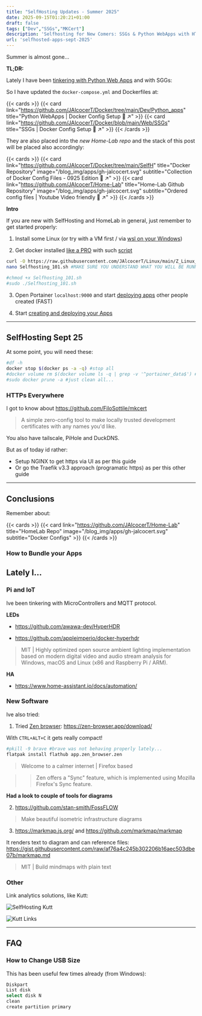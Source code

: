 ```yaml
---
title: "SelfHosting Updates - Summer 2025"
date: 2025-09-15T01:20:21+01:00
draft: false
tags: ["Dev","SSGs","MKCert"]
description: 'Selfhosting for New Comers: SSGs & Python WebApps with HTTPs + Leds and API with the Pi'
url: 'selfhosted-apps-sept-2025'
---
```


Summer is almost gone...

**TL;DR:** 

Lately I have been [tinkering with Python Web Apps](https://jalcocert.github.io/JAlcocerT/web-apps-with-python/) and with SGGs:

So I have updated the `docker-compose.yml` and Dockerfiles at:

{{< cards >}}
  {{< card link="https://github.com/JAlcocerT/Docker/tree/main/Dev/Python_apps" title="Python WebApps | Docker Config Setup 🐋 ↗"  >}}
  {{< card link="https://github.com/JAlcocerT/Docker/blob/main/Web/SSGs" title="SSGs | Docker Config Setup 🐋 ↗"  >}}
{{< /cards >}}

They are also placed into the *new Home-Lab repo* and the stack of this post will be placed also accordingly:

{{< cards >}}
  {{< card link="https://github.com/JAlcocerT/Docker/tree/main/SelfH" title="Docker Repository" image="/blog_img/apps/gh-jalcocert.svg" subtitle="Collection of Docker Config Files - 0925 Edition 🐳 ↗" >}}
  {{< card link="https://github.com/JAlcocerT/Home-Lab" title="Home-Lab Github Repository" image="/blog_img/apps/gh-jalcocert.svg" subtitle="Ordered config files | Youtube Video friendly 🐳 ↗" >}}
{{< /cards >}}

**Intro**

If you are new with SelfHosting and HomeLab in general, just remember to get started properly:

1. Install some Linux (or try with a VM first / via [wsl on your Windows](https://jalcocert.github.io/JAlcocerT/web-for-phd-researcher/#conclusions))

2. Get docker installed [like a PRO](https://jalcocert.github.io/Linux/docs/linux__cloud/selfhosting/) with such [script](https://github.com/JAlcocerT/Linux/blob/main/Z_Linux_Installations_101/Selfhosting_101.sh)

```sh
curl -O https://raw.githubusercontent.com/JAlcocerT/Linux/main/Z_Linux_Installations_101/Selfhosting_101.sh
nano Selfhosting_101.sh #MAKE SURE YOU UNDERSTAND WHAT YOU WILL BE RUNNING FIRST

#chmod +x Selfhosting_101.sh
#sudo ./Selfhosting_101.sh 
```

3. Open Portainer `localhost:9000` and start [deploying apps](#selfhosting-sept-25) other people created (FAST)

4. Start [creating and deploying your Apps](#how-to-bundle-your-apps)

---


## SelfHosting Sept 25



At some point, you will need these:

```sh
#df -h
docker stop $(docker ps -a -q) #stop all
#docker volume rm $(docker volume ls -q | grep -v '^portainer_data$') #rm all volumes but portainer
#sudo docker prune -a #just clean all...
```



### HTTPs Everywhere

I got to know about https://github.com/FiloSottile/mkcert

> A simple zero-config tool to make locally trusted development certificates with any names you'd like.

You also have tailscale, PiHole and DuckDNS.

But as of today id rather:

* Setup NGINX to get https via UI as per this guide
* Or go the Traefik v3.3 approach (programatic https) as per this other guide


---


## Conclusions

Remember about:

{{< cards >}}
  {{< card link="https://github.com/JAlcocerT/Home-Lab" title="HomeLab Repo" image="/blog_img/apps/gh-jalcocert.svg" subtitle="Docker Configs" >}}
{{< /cards >}}

### How to Bundle your Apps



## Lately I...

### Pi and IoT

Ive been tinkering with MicroControllers and MQTT protocol.

**LEDs**

* https://github.com/awawa-dev/HyperHDR

* https://github.com/appleimperio/docker-hyperhdr

> MIT |  Highly optimized open source ambient lighting implementation based on modern digital video and audio stream analysis for Windows, macOS and Linux (x86 and Raspberry Pi / ARM). 

**HA**
* https://www.home-assistant.io/docs/automation/

### New Software

Ive also tried:

1. Tried [Zen browser](https://github.com/zen-browser/desktop/releases/tag/1.14.11b): https://zen-browser.app/download/

With `CTRL+ALT+C` it gets really compact!

```sh
#pkill -9 brave #brave was not behaving properly lately...
flatpak install flathub app.zen_browser.zen
```
> Welcome to a calmer internet | Firefox based 

> > Zen offers a "Sync" feature, which is implemented using Mozilla Firefox's Sync feature.

**Had a look to couple of tools for diagrams**

2. https://github.com/stan-smith/FossFLOW

>  Make beautiful isometric infrastructure diagrams 

3. https://markmap.js.org/ and https://github.com/markmap/markmap

It renders text to diagram and can reference files: https://gist.githubusercontent.com/raw/af76a4c245b302206b16aec503dbe07b/markmap.md

> MIT | Build mindmaps with plain text 

### Other

Link analytics solutions, like Kutt:

![SelfHosting Kutt](/blog_img/selfh/links/kutt-selfh.png)

![Kutt Links](/blog_img/selfh/links/kutt-link-creation.png)


---


## FAQ

### How to Change USB Size

This has been useful few times already (from Windows):

```sh
Diskpart
List disk
select disk N
clean 
create partition primary
```